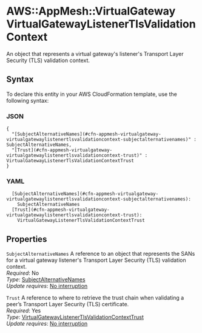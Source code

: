 # AWS::AppMesh::VirtualGateway VirtualGatewayListenerTlsValidationContext<a name="aws-properties-appmesh-virtualgateway-virtualgatewaylistenertlsvalidationcontext"></a>

An object that represents a virtual gateway's listener's Transport Layer Security \(TLS\) validation context\.

## Syntax<a name="aws-properties-appmesh-virtualgateway-virtualgatewaylistenertlsvalidationcontext-syntax"></a>

To declare this entity in your AWS CloudFormation template, use the following syntax:

### JSON<a name="aws-properties-appmesh-virtualgateway-virtualgatewaylistenertlsvalidationcontext-syntax.json"></a>

```
{
  "[SubjectAlternativeNames](#cfn-appmesh-virtualgateway-virtualgatewaylistenertlsvalidationcontext-subjectalternativenames)" : SubjectAlternativeNames,
  "[Trust](#cfn-appmesh-virtualgateway-virtualgatewaylistenertlsvalidationcontext-trust)" : VirtualGatewayListenerTlsValidationContextTrust
}
```

### YAML<a name="aws-properties-appmesh-virtualgateway-virtualgatewaylistenertlsvalidationcontext-syntax.yaml"></a>

```
  [SubjectAlternativeNames](#cfn-appmesh-virtualgateway-virtualgatewaylistenertlsvalidationcontext-subjectalternativenames):
    SubjectAlternativeNames
  [Trust](#cfn-appmesh-virtualgateway-virtualgatewaylistenertlsvalidationcontext-trust):
    VirtualGatewayListenerTlsValidationContextTrust
```

## Properties<a name="aws-properties-appmesh-virtualgateway-virtualgatewaylistenertlsvalidationcontext-properties"></a>

`SubjectAlternativeNames` <a name="cfn-appmesh-virtualgateway-virtualgatewaylistenertlsvalidationcontext-subjectalternativenames"></a>
A reference to an object that represents the SANs for a virtual gateway listener's Transport Layer Security \(TLS\) validation context\.  
_Required_: No  
_Type_: [SubjectAlternativeNames](aws-properties-appmesh-virtualgateway-subjectalternativenames.md)  
_Update requires_: [No interruption](https://docs.aws.amazon.com/AWSCloudFormation/latest/UserGuide/using-cfn-updating-stacks-update-behaviors.html#update-no-interrupt)

`Trust` <a name="cfn-appmesh-virtualgateway-virtualgatewaylistenertlsvalidationcontext-trust"></a>
A reference to where to retrieve the trust chain when validating a peer’s Transport Layer Security \(TLS\) certificate\.  
_Required_: Yes  
_Type_: [VirtualGatewayListenerTlsValidationContextTrust](aws-properties-appmesh-virtualgateway-virtualgatewaylistenertlsvalidationcontexttrust.md)  
_Update requires_: [No interruption](https://docs.aws.amazon.com/AWSCloudFormation/latest/UserGuide/using-cfn-updating-stacks-update-behaviors.html#update-no-interrupt)
